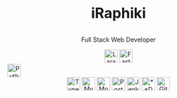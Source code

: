 <h3 align="center" style="font-size:32px">iRaphiki</h3>
<p align="center">Full Stack Web Developer</p>

<section align="center">
  <a href="https://laravel.com/" width="10%"><img width="30px" width="10%" alt="Laravel" src="https://www.svgrepo.com/show/353985/laravel.svg" /></a>
  <a href="https://fastapi.tiangolo.com/" style="width:10%"><img width="30px" alt="FastAPI" src="https://www.svgrepo.com/show/330413/fastapi.svg" /></a>
  <a href="https://www.python.org/" style="display:flex"><img width="30px" alt="Python" src="https://www.svgrepo.com/show/374016/python.svg" /></a>
  <a href="https://www.typescriptlang.org/"><img width="30px" alt="TypeScript" src="https://www.svgrepo.com/show/374146/typescript-official.svg" /></a>
  <a href="https://www.mysql.com/"><img width="30px" alt="MySQL" src="https://www.svgrepo.com/show/373848/mysql.svg" /></a>
  <a href="https://www.mongodb.com/"><img width="30px" alt="MongoDB" src="https://www.svgrepo.com/show/373845/mongo.svg" /></a>
  <a href="https://www.postgresql.org/"><img width="30px" alt="PostgreSQL" src="https://www.svgrepo.com/show/354200/postgresql.svg" /></a>
  <a href="https://www.jenkins.io/"><img width="30px" alt="Jenkins" src="https://www.svgrepo.com/show/353929/jenkins.svg" /></a>
  <a href="https://www.docker.com/"><img width="30px" alt="**Docker**" src="https://www.svgrepo.com/show/373553/docker.svg" /></a>
  <a href="https://git-scm.com/"><img width="30px" alt="Git" src="https://www.svgrepo.com/show/373624/git2.svg" /></a>
</section>
